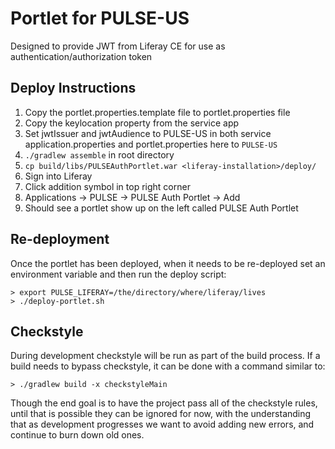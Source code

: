 # Portlet for PULSE-US

Designed to provide JWT from Liferay CE for use as authentication/authorization token

## Deploy Instructions

1. Copy the portlet.properties.template file to portlet.properties file
1. Copy the keylocation property from the service app
1. Set jwtIssuer and jwtAudience to PULSE-US in both service application.properties and portlet.properties here
to `PULSE-US`
1. `./gradlew assemble` in root directory
1. `cp build/libs/PULSEAuthPortlet.war <liferay-installation>/deploy/`
1. Sign into Liferay
1. Click addition symbol in top right corner
1. Applications -> PULSE -> PULSE Auth Portlet -> Add
1. Should see a portlet show up on the left called PULSE Auth Portlet

## Re-deployment

Once the portlet has been deployed, when it needs to be re-deployed set an environment variable and then run the deploy script:

```
> export PULSE_LIFERAY=/the/directory/where/liferay/lives
> ./deploy-portlet.sh
```

## Checkstyle

During development checkstyle will be run as part of the build process. If a build needs to bypass checkstyle, it can be done with a command similar to:

```
> ./gradlew build -x checkstyleMain
```

Though the end goal is to have the project pass all of the checkstyle rules, until that is possible they can be ignored for now, with the understanding that as development progresses we want to avoid adding new errors, and continue to burn down old ones.
